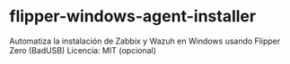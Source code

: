 # flipper-windows-agent-installer
Automatiza la instalación de Zabbix y Wazuh en Windows usando Flipper Zero (BadUSB) Licencia: MIT (opcional)
